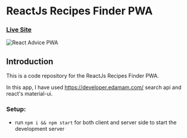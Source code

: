 # ReactJs Recipes Finder PWA

### [Live Site](https://recipes.azeemansari.in/)

![React Advice PWA](https://i.ibb.co/nmG93b3/Food-Recipe-Finder.png)

## Introduction
This is a code repository for the ReactJs Recipes Finder PWA. 

In this app, I have used https://developer.edamam.com/ search api and react's material-ui.

### Setup:
- run ```npm i && npm start``` for both client and server side to start the development server
